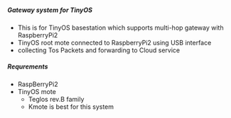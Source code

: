 ##### Gateway system for TinyOS 
- This is for TinyOS basestation which supports multi-hop gateway with RaspberryPi2
- TinyOS root mote connected to RaspberryPi2 using USB interface
- collecting Tos Packets and forwarding to Cloud service

##### Requrements
- RaspBerryPi2
- TinyOS mote
  - Teglos rev.B family
  - Kmote is best for this system
  
